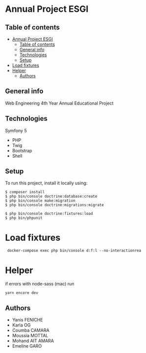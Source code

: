 # Annual Project ESGI

## Table of contents

- [Annual Project ESGI](#annual-project-esgi)
  - [Table of contents](#table-of-contents)
  - [General info](#general-info)
  - [Technologies](#technologies)
  - [Setup](#setup)
- [Load fixtures](#load-fixtures)
- [Helper](#helper)
  - [Authors](#authors)

## General info

Web Engineering 4th Year Annual Educational Project

## Technologies

Symfony 5

- PHP
- Twig
- Bootstrap
- Shell

## Setup

To run this project, install it locally using:

```
$ composer install
$ php bin/console doctrine:database:create
$ php bin/console make:migration
$ php bin/console doctrine:migrations:migrate

$ php bin/console doctrine:fixtures:load
$ php bin/phpunit
```

# Load fixtures

```
 docker-compose exec php bin/console d:f:l --no-interactionrea
```

# Helper

if errors with node-sass (mac)
run

```
yarn encore dev
```

## Authors

- Yanis FENICHE
- Karla OG
- Coumba CAMARA
- Moussia MOTTAL
- Mohand AIT AMARA
- Emeline GARO
